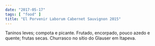 ```yaml
---
date: "2017-05-17"
tags: [ "food" ]
title: "El Porvenir Laborum Cabernet Sauvignon 2015"
---
```

Taninos leves; compota e picante. Frutado, encorpado, pouco azedo e quente; frutas secas. Churrasco no sítio do Glauser em Itapeva.
